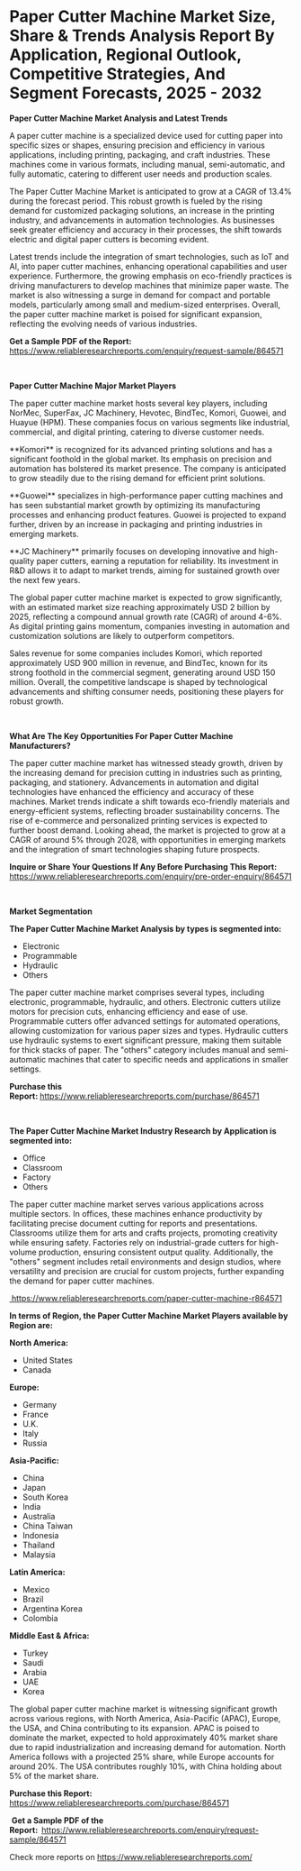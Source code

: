 <p><h1>Paper Cutter Machine Market Size, Share & Trends Analysis Report By Application, Regional Outlook, Competitive Strategies, And Segment Forecasts, 2025 - 2032</h1></p><p><strong>Paper Cutter Machine Market Analysis and Latest Trends</strong></p>
<p><p>A paper cutter machine is a specialized device used for cutting paper into specific sizes or shapes, ensuring precision and efficiency in various applications, including printing, packaging, and craft industries. These machines come in various formats, including manual, semi-automatic, and fully automatic, catering to different user needs and production scales.</p><p>The Paper Cutter Machine Market is anticipated to grow at a CAGR of 13.4% during the forecast period. This robust growth is fueled by the rising demand for customized packaging solutions, an increase in the printing industry, and advancements in automation technologies. As businesses seek greater efficiency and accuracy in their processes, the shift towards electric and digital paper cutters is becoming evident.</p><p>Latest trends include the integration of smart technologies, such as IoT and AI, into paper cutter machines, enhancing operational capabilities and user experience. Furthermore, the growing emphasis on eco-friendly practices is driving manufacturers to develop machines that minimize paper waste. The market is also witnessing a surge in demand for compact and portable models, particularly among small and medium-sized enterprises. Overall, the paper cutter machine market is poised for significant expansion, reflecting the evolving needs of various industries.</p></p>
<p><strong>Get a Sample PDF of the Report:&nbsp;</strong> <a href="https://www.reliableresearchreports.com/enquiry/request-sample/864571?utm_campaign=3359&utm_medium=2&utm_source=Github&utm_content=ia&utm_term=10042025&utm_id=paper-cutter-machine">https://www.reliableresearchreports.com/enquiry/request-sample/864571</a></p>
<p>&nbsp;</p>
<p><strong>Paper Cutter Machine Major Market Players</strong></p>
<p><p>The paper cutter machine market hosts several key players, including NorMec, SuperFax, JC Machinery, Hevotec, BindTec, Komori, Guowei, and Huayue (HPM). These companies focus on various segments like industrial, commercial, and digital printing, catering to diverse customer needs.</p><p>**Komori** is recognized for its advanced printing solutions and has a significant foothold in the global market. Its emphasis on precision and automation has bolstered its market presence. The company is anticipated to grow steadily due to the rising demand for efficient print solutions.</p><p>**Guowei** specializes in high-performance paper cutting machines and has seen substantial market growth by optimizing its manufacturing processes and enhancing product features. Guowei is projected to expand further, driven by an increase in packaging and printing industries in emerging markets.</p><p>**JC Machinery** primarily focuses on developing innovative and high-quality paper cutters, earning a reputation for reliability. Its investment in R&D allows it to adapt to market trends, aiming for sustained growth over the next few years.</p><p>The global paper cutter machine market is expected to grow significantly, with an estimated market size reaching approximately USD 2 billion by 2025, reflecting a compound annual growth rate (CAGR) of around 4-6%. As digital printing gains momentum, companies investing in automation and customization solutions are likely to outperform competitors.</p><p>Sales revenue for some companies includes Komori, which reported approximately USD 900 million in revenue, and BindTec, known for its strong foothold in the commercial segment, generating around USD 150 million. Overall, the competitive landscape is shaped by technological advancements and shifting consumer needs, positioning these players for robust growth.</p></p>
<p>&nbsp;</p>
<p><strong>What Are The Key Opportunities For Paper Cutter Machine Manufacturers?</strong></p>
<p><p>The paper cutter machine market has witnessed steady growth, driven by the increasing demand for precision cutting in industries such as printing, packaging, and stationery. Advancements in automation and digital technologies have enhanced the efficiency and accuracy of these machines. Market trends indicate a shift towards eco-friendly materials and energy-efficient systems, reflecting broader sustainability concerns. The rise of e-commerce and personalized printing services is expected to further boost demand. Looking ahead, the market is projected to grow at a CAGR of around 5% through 2028, with opportunities in emerging markets and the integration of smart technologies shaping future prospects.</p></p>
<p><strong>Inquire or Share Your Questions If Any Before Purchasing This Report:</strong> <a href="https://www.reliableresearchreports.com/enquiry/pre-order-enquiry/864571?utm_campaign=3359&utm_medium=2&utm_source=Github&utm_content=ia&utm_term=10042025&utm_id=paper-cutter-machine">https://www.reliableresearchreports.com/enquiry/pre-order-enquiry/864571</a></p>
<p>&nbsp;</p>
<p><strong>Market Segmentation</strong></p>
<p><strong>The Paper Cutter Machine Market Analysis by types is segmented into:</strong></p>
<p><ul><li>Electronic</li><li>Programmable</li><li>Hydraulic</li><li>Others</li></ul></p>
<p><p>The paper cutter machine market comprises several types, including electronic, programmable, hydraulic, and others. Electronic cutters utilize motors for precision cuts, enhancing efficiency and ease of use. Programmable cutters offer advanced settings for automated operations, allowing customization for various paper sizes and types. Hydraulic cutters use hydraulic systems to exert significant pressure, making them suitable for thick stacks of paper. The "others" category includes manual and semi-automatic machines that cater to specific needs and applications in smaller settings.</p></p>
<p><strong>Purchase this Report:&nbsp;</strong><a href="https://www.reliableresearchreports.com/purchase/864571?utm_campaign=3359&utm_medium=2&utm_source=Github&utm_content=ia&utm_term=10042025&utm_id=paper-cutter-machine">https://www.reliableresearchreports.com/purchase/864571</a></p>
<p>&nbsp;</p>
<p><strong>The Paper Cutter Machine Market Industry Research by Application is segmented into:</strong></p>
<p><ul><li>Office</li><li>Classroom</li><li>Factory</li><li>Others</li></ul></p>
<p><p>The paper cutter machine market serves various applications across multiple sectors. In offices, these machines enhance productivity by facilitating precise document cutting for reports and presentations. Classrooms utilize them for arts and crafts projects, promoting creativity while ensuring safety. Factories rely on industrial-grade cutters for high-volume production, ensuring consistent output quality. Additionally, the "others" segment includes retail environments and design studios, where versatility and precision are crucial for custom projects, further expanding the demand for paper cutter machines.</p></p>
<p><a href="https://www.reliableresearchreports.com/paper-cutter-machine-r864571?utm_campaign=3359&utm_medium=2&utm_source=Github&utm_content=ia&utm_term=10042025&utm_id=paper-cutter-machine">&nbsp;https://www.reliableresearchreports.com/paper-cutter-machine-r864571</a></p>
<p><strong>In terms of Region, the Paper Cutter Machine Market Players available by Region are:</strong></p>
<p>
    <p> <strong> North America: </strong>
        <ul>
            <li>United States</li>
            <li>Canada</li>
        </ul>
        </p> 
    <p> <strong> Europe: </strong>
        <ul>
            <li>Germany</li>
            <li>France</li>
            <li>U.K.</li>
            <li>Italy</li>
            <li>Russia</li>
        </ul>
        </p> 
    <p> <strong> Asia-Pacific: </strong>
        <ul>
            <li>China</li>
            <li>Japan</li>
            <li>South Korea</li>
            <li>India</li>
            <li>Australia</li>
            <li>China Taiwan</li>
            <li>Indonesia</li>
            <li>Thailand</li>
            <li>Malaysia</li>
        </ul>
        </p> 
    <p> <strong> Latin America: </strong>
        <ul>
            <li>Mexico</li>
            <li>Brazil</li>
            <li>Argentina Korea</li>
            <li>Colombia</li>
        </ul>
        </p> 
    <p> <strong> Middle East & Africa: </strong>
        <ul>
            <li>Turkey</li>
            <li>Saudi</li>
            <li>Arabia</li>
            <li>UAE</li>
            <li>Korea</li>
        </ul>
    </p>
    </p>
<p><p>The global paper cutter machine market is witnessing significant growth across various regions, with North America, Asia-Pacific (APAC), Europe, the USA, and China contributing to its expansion. APAC is poised to dominate the market, expected to hold approximately 40% market share due to rapid industrialization and increasing demand for automation. North America follows with a projected 25% share, while Europe accounts for around 20%. The USA contributes roughly 10%, with China holding about 5% of the market share.</p></p>
<p><strong>Purchase this Report: </strong><a href="https://www.reliableresearchreports.com/purchase/864571?utm_campaign=3359&utm_medium=2&utm_source=Github&utm_content=ia&utm_term=10042025&utm_id=paper-cutter-machine">https://www.reliableresearchreports.com/purchase/864571</a></p>
<p>&nbsp;<strong>Get a Sample PDF of the Report:&nbsp;&nbsp;</strong><a href="https://www.reliableresearchreports.com/enquiry/request-sample/864571?utm_campaign=3359&utm_medium=2&utm_source=Github&utm_content=ia&utm_term=10042025&utm_id=paper-cutter-machine">https://www.reliableresearchreports.com/enquiry/request-sample/864571</a></p>
<p><strong></strong></p>
<p>Check more reports on <a href="https://www.reliableresearchreports.com/?utm_campaign=3359&utm_medium=2&utm_source=Github&utm_content=ia&utm_term=10042025&utm_id=paper-cutter-machine">https://www.reliableresearchreports.com/</a></p>